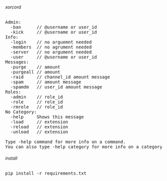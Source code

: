 ###### xorcord
<pre>
Admin:
  -ban      // @username or user_id
  -kick     // @username or user_id
Info:
  -login    // no arguemnt needed
  -members  // no agrument needed
  -server   // no argument needed
  -user     // @username or user_id
Messages:
  -purge    // amount
  -purgeall // amount
  -raid     // channel_id amount message
  -spam     // amount message
  -spamdm   // user_id amount message
Roles:
  -admin    // role_id
  -role     // role_id
  -rmrole   // role_id
No Category:
  -help     Shows this message
  -load     // extension
  -reload   // extension
  -unload   // extension

Type -help command for more info on a command.
You can also type -help category for more info on a category.
</pre>
###### install
<pre>
pip install -r requirements.txt
